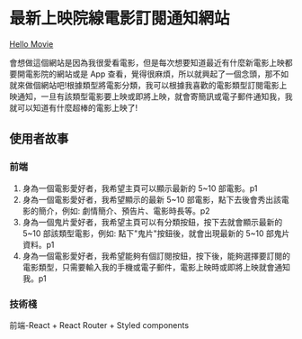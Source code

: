 # 最新上映院線電影訂閱通知網站

[Hello Movie](https://teiekinei.github.io/final-project-frontend/)

會想做這個網站是因為我很愛看電影，但是每次想要知道最近有什麼新電影上映都要開電影院的網站或是 App 查看，覺得很麻煩，所以就興起了一個念頭，那不如就來做個網站吧!根據類型將電影分類，我可以根據我喜歡的電影類型訂閱電影上映通知，一旦有該類型電影要上映或即將上映，就會寄簡訊或電子郵件通知我，我就可以知道有什麼超棒的電影上映了!

## 使用者故事

### 前端

1. 身為一個電影愛好者，我希望主頁可以顯示最新的 5~10 部電影。p1
2. 身為一個電影愛好者，我希望顯示的最新 5~10 部電影，點下去後會秀出該電影的簡介，例如: 劇情簡介、預告片、電影時長等。p2
3. 身為一個鬼片愛好者，我希望主頁可以有分類按鈕，按下去就會顯示最新的 5\~10 部該類型電影，例如: 點下"鬼片"按鈕後，就會出現最新的 5~10 部鬼片資料。p1
4. 身為一個電影愛好者，我希望能夠有個訂閱按鈕，按下後，能夠選擇要訂閱的電影類型，只需要輸入我的手機或電子郵件，電影上映時或即將上映就會通知我。p1

### 技術棧

前端-React + React Router + Styled components
